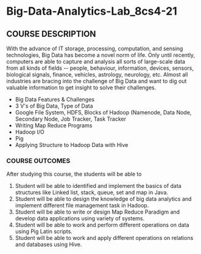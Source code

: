 # Big-Data-Analytics-Lab_8cs4-21

## COURSE DESCRIPTION

With the advance of IT storage, processing, computation, and sensing technologies, Big Data has become a novel norm of life. Only until recently, computers are able to capture and analysis all sorts of large-scale data from all kinds of fields -- people, behaviour, information, devices, sensors, biological signals, finance, vehicles, astrology, neurology, etc. Almost all industries are bracing into the challenge of Big Data and want to dig out valuable information to get insight to solve their challenges.

- Big Data Features & Challenges 
- 3 V's of Big Data, Type of Data 
- Google File System, HDFS, Blocks of Hadoop (Namenode, Data Node, Secondary Node, Job Tracker, Task Tracker 
- Writing Map Reduce Programs
- Hadoop I/O
- Pig
- Applying Structure to Hadoop Data with Hive

### COURSE OUTCOMES

After studying this course, the students will be able to

1. Student will be able to identified and implement the basics of data structures like Linked list, stack, queue, set and map in Java.
2. Student will be able to design the knowledge of big data analytics and implement different file management task in Hadoop.
3. Student will be able to write or design Map Reduce Paradigm and develop data applications using variety of systems.
4. Student will be able to work and perform different operations on data using Pig Latin scripts.
5. Student will be able to work and apply different operations on relations and databases using Hive.
